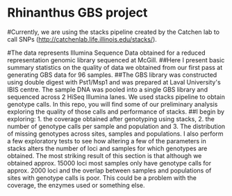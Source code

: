 # Rhinanthus GBS project

#Currently, we are using the stacks pipeline created by the Catchen lab to call SNPs (http://catchenlab.life.illinois.edu/stacks/).

#The data represents Illumina Sequence Data obtained for a reduced representation genomic library sequenced at McGill.
##Here I present basic summary statistics on the quality of data we obtained from our first pass at generating GBS data for 96 samples.
##The GBS library was constructed using double digest with Pst1/Msp1 and was prepared at Laval University's IBIS centre. The sample DNA was pooled into a single GBS library and sequenced across 2 HiSeq Illumina lanes. We used stacks pipeline to obtain genotype calls. In this repo, you will find some of our preliminary analysis exploring the quality of those calls and performance of stacks. 
##I begin by exploring: 1. the coverage obtained after genotyping using stacks, 2. the number of genotype calls per sample and population and 3. The distribution of missing genotypes across sites, samples and populations. I also perform a few exploratory tests to see how altering a few of the parameters in stacks alters the number of loci and samples for which genotypes are obtained. The most striking result of this section is that although we obtained approx. 15000 loci most samples only have genotype calls for approx. 2000 loci and the overlap between samples and populations of sites with genotype calls is poor. This could be a problem with the coverage, the enzymes used or something else.
